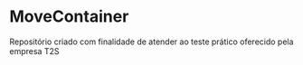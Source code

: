 # MoveContainer
Repositório criado com finalidade de atender ao teste prático oferecido pela empresa T2S
